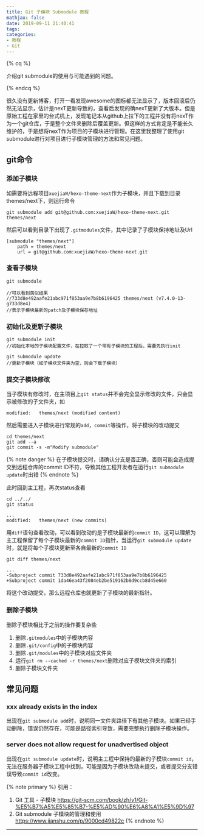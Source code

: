 ```yaml
---
title: Git 子模块 Submodule 教程
mathjax: false
date: 2019-09-11 21:40:41
tags:
categories: 
- 教程
- Git
---
```


{% cq %}

介绍git submodule的使用与可能遇到的问题。

{% endcq %}

<!--more-->

很久没有更新博客，打开一看发现awesome的图标都无法显示了，版本回滚后仍然无法显示，估计是nexT更新导致的，查看后发现的确nexT更新了大版本。但是原始工程在家里的台式机上，发现笔记本从github上拉下的工程并没有将nexT作为一个git仓库，于是整个文件夹删除后覆盖更新。但这样的方式肯定是不能长久维护的，于是想将nexT作为项目的子模块进行管理。在这里我整理了使用git submodule进行对项目进行子模块管理的方法和常见问题。

## git命令

### 添加子模块

如需要将远程项目`xuejiaW/hexo-theme-next`作为子模块，并且下载到目录themes/next下，则运行命令

``` text
git submodule add git@github.com:xuejiaW/hexo-theme-next.git themes/next
```

然后可以看到目录下出现了`.gitmodules`文件，其中记录了子模块保持地址及Url

```text
[submodule "themes/next"]
	path = themes/next
	url = git@github.com:xuejiaW/hexo-theme-next.git
```

### 查看子模块

```text
git submodule

//可以看到类似结果
//733d8e492aafe21abc971f853aa9e7b8b6196425 themes/next (v7.4.0-13-g733d8e4)
//表示子模块最新的patch及子模块保存地址
```

### 初始化及更新子模块

```text
git submodule init
//初始化本地的子模块配置文件，在拉取了一个带有子模块的工程后，需要先执行init

git submodule update
//更新子模块（如子模块文件夹为空，则会下载子模块）
```

### 提交子模块修改

当子模块有修改时，在主项目上`git status`并不会完全显示修改的文件，只会显示被修改的子文件夹，如

```text
modified:   themes/next (modified content)
```

然后需要进入子模块进行常规的`add`，`commit`等操作，将子模块的改动提交

```text
cd themes/next
git add --a
git commit -s -m"Modify submodule"
```

{% note danger %}
在子模块提交时，请确认分支是否正确，否则可能会造成提交到远程仓库的commit ID不符，导致其他工程开发者在运行`git submodule update`时出错
{% endnote %}

此时回到主工程，再次status查看

```text
cd ../../
git status

...
modified:   themes/next (new commits)
```

用`diff`语句查看改动，可以看到改动的是子模块最新的`commit ID`，这可以理解为主工程保留了每个子模块最新的`commit ID`指针，当运行`git submodule update`时，就是将每个子模块更新至各自最新的`commit ID`

```text
git diff themes/next

...
-Subproject commit 733d8e492aafe21abc971f853aa9e7b8b6196425
+Subproject commit 1da46ea43f2084eb2be519162b8d9ccb8d45e660
```

将这个改动提交，那么远程仓库也就更新了子模块的最新指针。

### 删除子模块

删除子模块相比于之前的操作要复杂些

1. 删除`.gitmodules`中的子模块内容
2. 删除`.git/config`中的子模块内容
3. 删除`.git/modules`中的子模块对应文件夹
4. 运行`git rm --cached -r themes/next`删除对应子模块文件夹的索引
5. 删除子模块文件夹

## 常见问题

### xxx already exists in the index 

出现在`git submodule add`时，说明同一文件夹路径下有其他子模块。如果已经手动删除，错误仍然存在，可能是路径索引导致，需要完整执行删除子模块操作。

### server does not allow request for unadvertised object

出现在`git submodule update`时，说明主工程中保持的最新的子模块`commit id`，无法在服务器子模块工程中找到，可能是因为子模块改动未提交，或者提交分支错误导致`commit id`改变。



{% note primary %}
引用：
1. Git 工具 - 子模块 https://git-scm.com/book/zh/v1/Git-%E5%B7%A5%E5%85%B7-%E5%AD%90%E6%A8%A1%E5%9D%97 
2. Git submodule 子模块的管理和使用 https://www.jianshu.com/p/9000cd49822c
{% endnote %}

***